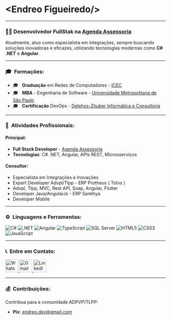 # &lt;Endreo Figueiredo/&gt;
---

### 👨‍💼 Desenvolvedor FullStak na [Agenda Assessoria](https://agendaassessoria.com.br/)

Atualmente, atuo como especialista em integrações, sempre buscando soluções inovadoras e eficazes, utilizando tecnologias modernas como **C# .NET** e **Angular**.

---

### 🎓 &nbsp;Formações:

- 🎓 &nbsp; **Graduação** em Redes de Computadores - [ICEC](https://www.icec.edu.br/)
- 🎓 &nbsp; **MBA** - Engenharia de Software - [Universidade Metropolitana de São Paulo](https://www.estudesemfronteiras.com/novo/)
- 🎓 &nbsp; **Certificação** DevOps - [Delphos-Zhuber Informática e Consultoria](https://hnz.com.br/)

---

### 💼 &nbsp;Atividades Profissionais:

#### Principal:
- **Full Stack Developer** - [Agenda Assessoria](https://agendaassessoria.com.br/)
- **Tecnologias**: C# .NET, Angular, APIs REST, Microsserviços

#### Consultor:
- Especialista em Integrações e Inovações
- Expert Developer Advpl/Tlpp - ERP Protheus ( Totvs )
- Advpl, Tlpp, MVC, Rest API, Soap, Angular, Flutter
- Developer Java/AngularJs - ERP Sankhya
- Developer Mobile

---

### ⚙️ &nbsp;Linguagens e Ferramentas:

<p align="left">
  <img src="https://img.shields.io/badge/C%23-239120?style=for-the-badge&logo=c-sharp&logoColor=white" alt="C#" />
  <img src="https://img.shields.io/badge/.NET-512BD4?style=for-the-badge&logo=dotnet&logoColor=white" alt=".NET" />
  <img src="https://img.shields.io/badge/Angular-DD0031?style=for-the-badge&logo=angular&logoColor=white" alt="Angular" />
  <img src="https://img.shields.io/badge/TypeScript-007ACC?style=for-the-badge&logo=typescript&logoColor=white" alt="TypeScript" />
  <img src="https://img.shields.io/badge/SQL_Server-CC2927?style=for-the-badge&logo=microsoft-sql-server&logoColor=white" alt="SQL Server" />
  <img src="https://img.shields.io/badge/HTML5-E34F26?style=for-the-badge&logo=html5&logoColor=white" alt="HTML5" />
  <img src="https://img.shields.io/badge/CSS3-1572B6?style=for-the-badge&logo=css3&logoColor=white" alt="CSS3" />
  <img src="https://img.shields.io/badge/JavaScript-F7DF1E?style=for-the-badge&logo=javascript&logoColor=black" alt="JavaScript" />
</p>

---

### 📞 &nbsp;Entre em Contato:

<p align="left">
  <a href="https://api.whatsapp.com/send?phone=5565981719837&text=Ola!%20Te%20encontrei%20no%20Git" target="_blank">
    <img height="40" src="https://upload.wikimedia.org/wikipedia/commons/thumb/f/f7/WhatsApp_logo.svg/1200px-WhatsApp_logo.svg.png" alt="WhatsApp"/>
  </a>
  <a href="mailto:endreo.cba@gmail.com" target="_blank">
    <img height="40" src="https://img.shields.io/badge/-Gmail-FF0000?style=flat&labelColor=FF0000&logo=gmail&logoColor=white&link=mailto:endreo.cba@gmail.com" alt="Gmail"/>
  </a>
  <a href="https://www.linkedin.com/in/endreo-figueiredo-ab1005138/" target="_blank">
    <img height="40" src="https://img.shields.io/badge/-Linkedin-0e76a8?style=flat&logo=Linkedin&logoColor=white" alt="LinkedIn"/>
  </a>
</p>

---

### 💰 &nbsp;Contribuições:

Contribua para a comunidade ADPVP/TLPP:
- **Pix**: endreo.dev@gmail.com
